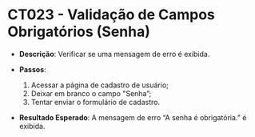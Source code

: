 # CT023 - Validação de Campos Obrigatórios (Senha)

- **Descrição**: Verificar se uma mensagem de erro é exibida.

- **Passos**:
    1. Acessar a página de cadastro de usuário;
    2. Deixar em branco o campo "Senha”;
    3. Tentar enviar o formulário de cadastro.

- **Resultado Esperado**: A mensagem de erro “A senha é obrigatória.” é exibida.